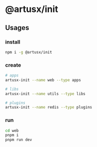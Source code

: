 # @artusx/init

## Usages

### install

```bash
npm i -g @artusx/init
```

### create

```bash
# apps
artusx-init --name web --type apps

# libs
artusx-init --name utils --type libs

# plugins
artusx-init --name redis --type plugins
```

### run

```bash
cd web
pnpm i
pnpm run dev
```
